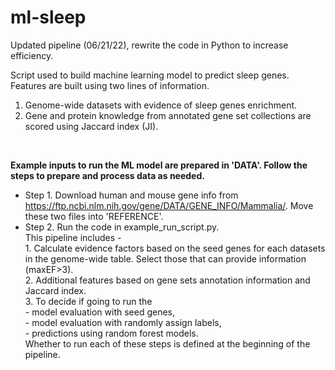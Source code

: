 # ml-sleep
Updated pipeline (06/21/22), rewrite the code in Python to increase efficiency.

Script used to build machine learning model to predict sleep genes. Features are built using two lines of information. <br />
  1. Genome-wide datasets with evidence of sleep genes enrichment. <br />
  2. Gene and protein knowledge from annotated gene set collections are scored using Jaccard index (JI). <br />

<br />

**Example inputs to run the ML model are prepared in 'DATA'. Follow the steps to prepare and process data as needed.**
 -  Step 1. Download human and mouse gene info from https://ftp.ncbi.nlm.nih.gov/gene/DATA/GENE_INFO/Mammalia/. Move these two files into 'REFERENCE'. <br />
 -  Step 2. Run the code in example_run_script.py. <br />
            This pipeline includes - <br />
            1. Calculate evidence factors based on the seed genes for each datasets in the genome-wide table. Select those that can provide information (maxEF>3). <br />
            2. Additional features based on gene sets annotation information and Jaccard index. <br />
            3. To decide if going to run the <br />
                -  model evaluation with seed genes, <br />
                -  model evaluation with randomly assign labels, <br />
                -  predictions using random forest models. <br />
            Whether to run each of these steps is defined at the beginning of the pipeline. <br />

